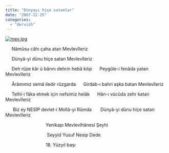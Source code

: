 ```yaml
---
title: "Dünyayı hiçe satanlar"
date: "2007-12-25"
categories: 
  - "dervish"
---
```


[![mev.jpg](/uploads/2007/12/mev.jpg)](/uploads/2007/12/mev.jpg "mev.jpg")

     Nâmûsu câhı çaha atan Mevlevîleriz

     Dünyâ-yi dûnu hiçe satan Mevlevîleriz

     Deh rûze kâr ü bârını dehrin hebâ kılıp      Peygûle-i fenâda yatan Mevlevîleriz

     Ârâmımız semâ iledir rûzgarda      Girdab-ı bahri aşka batan Mevlevîleriz

     Telhî-i fâka etmek için nefsimiz helâk      Hân-ı vücûda zehr katan Mevlevîleriz

      Biz ey NESİP devlet-i Mollâ-yi Rûmda       Dünyâ-yi dûnu hiçe satan Mevlevîleriz   

                                Yenikapı Mevlevîhânesi Şeyhi

                                 Seyyid Yusuf Nesip Dede

                                18. Yüzyıl başı
